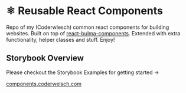 # ⚛ Reusable React Components

Repo of my (Coderwlesch) common react components for building websites. Built on top of [react-bulma-components](https://github.com/couds/react-bulma-components). Extended with extra functionality, helper classes and stuff. Enjoy!


## Storybook Overview

Please checkout the Storybook Examples for getting started →

[components.coderwelsch.com](https://components.coderwelsch.com)